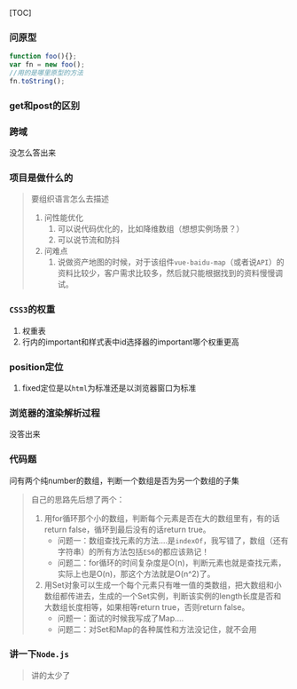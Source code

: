 [TOC]



### 问原型

```js
function foo(){};
var fn = new foo();
//用的是哪里原型的方法
fn.toString();
```



### get和post的区别



### 跨域

没怎么答出来



### 项目是做什么的

> 要组织语言怎么去描述
>
> 1. 问性能优化
>    1. 可以说代码优化的，比如降维数组（想想实例场景？）
>    2. 可以说节流和防抖
> 2. 问难点
>    1. 说做资产地图的时候，对于该组件`vue-baidu-map`（或者说`API`）的资料比较少，客户需求比较多，然后就只能根据找到的资料慢慢调试。





### `CSS3`的权重

1. 权重表
2. 行内的important和样式表中id选择器的important哪个权重更高



### position定位

1. fixed定位是以`html`为标准还是以浏览器窗口为标准



### 浏览器的渲染解析过程

没答出来



### 代码题

问有两个纯number的数组，判断一个数组是否为另一个数组的子集

> 自己的思路先后想了两个：
>
> 1. 用for循环那个小的数组，判断每个元素是否在大的数组里有，有的话return false，循环到最后没有的话return true。
>    + 问题一：数组查找元素的方法....是`indexOf`，我写错了，数组（还有字符串）的所有方法包括`ES6`的都应该熟记！
>    + 问题二：for循环的时间复杂度是O(n)，判断元素也就是查找元素，实际上也是O(n)，那这个方法就是O(n^2)了。
> 2. 用Set对象可以生成一个每个元素只有唯一值的类数组，把大数组和小数组都传进去，生成的一个Set实例，判断该实例的length长度是否和大数组长度相等，如果相等return true，否则return false。
>    + 问题一：面试的时候我写成了Map....
>    + 问题二：对Set和Map的各种属性和方法没记住，就不会用



### 讲一下`Node.js`

> 讲的太少了

